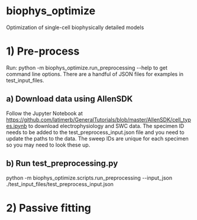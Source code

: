 # biophys_optimize
Optimization of single-cell biophysically detailed models

# 1) Pre-process

Run:
python -m biophys_optimize.run_preprocessing --help
to get command line options. There are a handful of JSON files for examples in test_input_files.

## a) Download data using AllenSDK
Follow the Jupyter Notebook at https://github.com/latimerb/GeneralTutorials/blob/master/AllenSDK/cell_types.ipynb to download electrophysiology and SWC data. The specimen ID needs to be added to the test_preprocess_input.json file and you need to update the paths to the data. The sweep IDs are unique for each specimen so you may need to look these up.
      
## b) Run test_preprocessing.py  
python -m biophys_optimize.scripts.run_preprocessing --input_json ./test_input_files/test_preprocess_input.json

# 2) Passive fitting
